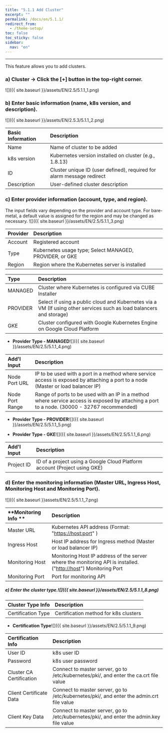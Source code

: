 ```yaml
---
title: "5.1.1 Add Cluster"
excerpt: ""
permalink: /docs/en/5.1.1/
redirect_from:
  - /theme-setup/
toc: false
toc_sticky: false
sidebar:
  nav: "en"
---
```



---

This feature allows you to add clusters.

### a\) Cluster → Click the [+] button in the top-right corner.
![]({{ site.baseurl }}/assets/EN/2.5/5.1.1_1.png)

### b\) Enter basic information \(name, k8s version, and description\).
![]({{ site.baseurl }}/assets/EN/2.5.3/5.1.1_2.png)

| **Basic Information** | Description |
| :--- | :--- |
| Name | Name of cluster to be added |
| k8s version | Kubernetes version installed on cluster \(e.g., 1.8.13\) |
| ID | Cluster unique ID (user defined), required for alarm message redirect |
| Description | User-defined cluster description |


### c\) Enter provider information \(account, type, and region\).

The input fields vary depending on the provider and account type. For bare-metal, a default value is assigned for the region and may be changed as necessary.
![]({{ site.baseurl }}/assets/EN/2.5/5.1.1_3.png)

| **Provider** | **Description** |
| :--- | :--- |
| Account | Registered account |
| Type | Kubernetes usage type; Select MANAGED, PROVIDER, or GKE |
| Region | Region where the Kubernetes server is installed |

| **Type** | **Description** |
| :--- | :--- |
| MANAGED | Cluster where Kubernetes is configured via CUBE Installer |
| PROVIDER | Select if using a public cloud and Kubernetes via a VM \(If using other services such as load balancers and storage\) |
| GKE | Cluster configured with Google Kubernetes Engine on Google Cloud Platform |

* **Provider Type - MANAGED**![]({{ site.baseurl }}/assets/EN/2.5/5.1.1_4.png)

| **Add'l Input** | **Description** |
| :--- | :--- |
| Node Port URL | IP to be used with a port in a method where service access is exposed by attaching a port to a node \(Master or load balancer IP\) |
| Node Port Range | Range of ports to be used with an IP in a method where service access is exposed by attaching a port to a node. \(30000 - 32767 recommended\) |

* **Provider Type - PROVIDER**![]({{ site.baseurl }}/assets/EN/2.5/5.1.1_5.png)

* **Provider Type - GKE**![]({{ site.baseurl }}/assets/EN/2.5/5.1.1_6.png)

| **Add'l Input** | **Description** |
| :--- | :--- |
| Project ID | ID of a project using a Google Cloud Platform account \(Project using GKE\) |

### d\) Enter the monitoring information \(Master URL, Ingress Host, Monitoring Host and Monitoring Port\).
![]({{ site.baseurl }}assets/EN/2.5/5.1.1_7.png)

| **Monitoring Info ** | **Description** |
| :--- | :--- |
| Master URL | Kubernetes API address \(Format: "[https://host:port](https://host:port)" \) |
| Ingress Host | Host IP address for Ingress method \(Master or load balancer IP\) |
| Monitoring Host | Monitoring Host IP address of the server where the monitoring API is installed. \("[http://host](http://host)"\) Monitoring Port |
| Monitoring Port | Port for monitoring API |

##### e\) Enter the cluster type.![]({{ site.baseurl }}/assets/EN/2.5/5.1.1_8.png)

| **Cluster Type Info** | **Description** |
| :--- | :--- |
| Certification Type | Certification method for k8s clusters |

* **Certification Type**![]({{ site.baseurl }}/assets/EN/2.5/5.1.1_9.png)

| Certification Info | **Description** |
| :--- | :--- |
| User ID | k8s user ID |
| Password | k8s user password |
| Cluster CA Certification | Connect to master server, go to /etc/kubernetes/pki/, and enter the ca.crt file value |
| Client Certificate Data | Connect to master server, go to /etc/kubernetes/pki/, and enter the admin.crt file value |
| Client Key Data | Connect to master server, go to /etc/kubernetes/pki/, and enter the admin.key file value |
